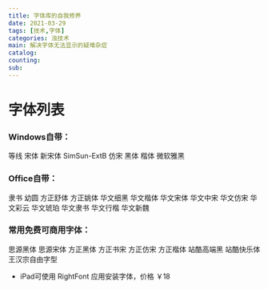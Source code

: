 ```yaml
---
title: 字体库的自我修养
date: 2021-03-29
tags: [技术,字体]
categories: 浊技术
main: 解决字体无法显示的疑难杂症
catalog: 
counting: 
sub: 
---
```


# 字体列表
### Windows自带：
等线
宋体
新宋体
SimSun-ExtB
仿宋
黑体
楷体
微软雅黑

### Office自带：
隶书
幼圆
方正舒体
方正姚体
华文细黑
华文楷体
华文宋体
华文中宋
华文仿宋
华文彩云
华文琥珀
华文隶书
华文行楷
华文新魏

### 常用免费可商用字体：
思源黑体
思源宋体
方正黑体
方正书宋
方正仿宋
方正楷体
站酷高端黑
站酷快乐体
王汉宗自由字型

* iPad可使用 RightFont 应用安装字体，价格 ￥18